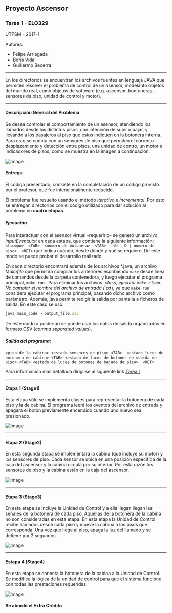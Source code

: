 ## Proyecto Ascensor
### Tarea 1 - ELO329

UTFSM - 2017-1

Autores:
* Felipe Arriagada
* Boris Vidal
* Guillermo Becerra

------

En los directorios se encuentran los archivos fuentes en lenguaja JAVA que permiten resolver el problema de control de un asensor, modelanto objetos del mundo real, como objetos de software (e.g. ascensor, bontoneras, sensores de piso, unidad de control y motor).

------

#### Descripción General del Problema

Se desea controlar el comportamiento de un asensor, atendiendo los llamados desde los distintos pisos, con intención de subir o bajar, y llevándo a los pasajeros al piso que éstos indiquen en la botonera interna. Para esto se cuenta con un sensores de piso que permiten el correcto desplazamiento y detección entre pisos, una unidad de contro, un motor e indicadores de pisos, como se muestra en la imagen a continuación. 

![Image](http://www.profesores.elo.utfsm.cl/~agv/elo329/1s17/Assignments/T1/Fig1.png)

#### Entrega

El código presentado, consiste en la completación de un código provisto por el profesor, que fue intencionalmente reducido.

El problema fue resuelto usando el método *iterativo* e *incremental*. Por esto se entregan directorios con el código utilizado para dar solución al problema en __cuatro etapas__. 

##### Ejecución

Para interactuar con el asensor virtual -requerirlo- se generó un archivo _inputEvents.txt_ en cada estapa, que contiene la siguiente información: ``` 
<tiempo>  <TAB>  <número de botonera>  <TAB>   <U | D | número de piso>  <RET> ```
que indica cuándo, desde dónde y qué se requiere. De este modo se puede probar el desarrollo realizado.

En cada directorio encontrará además de los archivos *.java, un archivo _Makefile_ que permitirá compilar los anteriores escribiendo ``` make ``` desde línea de comandos desde la carpeta contenedora, y luego ejecutar el programa principal, ``` make run ``` . Para eliminar los archivos *.class, ejecutar ``` make clean ```.  No cambiar el nombre del archivo de entrada (*.txt), ya que ``` make run ``` considera ejecutar el programa principal, pasando dicho archivo como parámetro. Además, java permite redigir la salida por pantalla a ficheros de salida. En este caso se usó:
```Javascript
java main_code > output_file.csv
```
De este modo a posteriori se puede usar los datos de salida organizados en formato CSV (*comma separated values*).

##### Salida del programa:
```
<piso de la cabina> <estado sensores de piso> <TAB>  <estado luces de botonera de cabina> <TAB> <estado de luces de botones de subida de piso> <TAB> <estado de luces de botones de bajada de piso>  <RET>
```

Para información más detallada dirigirse al siguiente link [Tarea 1](http://www.profesores.elo.utfsm.cl/~agv/elo329/1s17/Assignments/T1_1s17.html)

------

#### Etapa 1 (Stage1)

Esta etapa sólo se implementa clases para representar la botonera de cada piso y la de cabina. El programa leerá los eventos del archivo de entrada y apagará el botón previamente encendido cuando uno nuevo sea presionado. 


![Image](http://profesores.elo.utfsm.cl/~agv/elo329/1s17/Assignments/T1/source/stage1/ClassDiagram.png)

------

#### Etapa 2 (Stage2)

En esta segunda etapa se implementará la cabina (que incluye su motor) y los sensores de piso. Cada sensor se ubica en una posición específica de la caja del ascensor y la cabina circula por su interior. Por esta razón los sensores de piso y la cabina están en la caja del ascensor. 

![Image](http://profesores.elo.utfsm.cl/~agv/elo329/1s17/Assignments/T1/source/stage2/classDiagram.png)

------

#### Etapa 3 (Stage3)

En esta etapa se incluye la Unidad de Control y a ella llegan llegan las señales de la botonera de cada piso. Aquellas de la botonera de la cabina no son consideradas en esta etapa. En esta etapa la Unidad de Control recibe llamados desde cada piso y mueve la cabina a los pisos que corresponda. Una vez que llega al piso, apaga la luz del llamado y se detiene por 2 segundos.

![Image](http://profesores.elo.utfsm.cl/~agv/elo329/1s17/Assignments/T1/source/stage3/Stage3ClassDiagram.png)


------

#### Estapa 4 (Stage4)

En esta etapa se conecta la botonera de la cabina a la Unidad de Control. Se modifica la lógica de la unidad de control para que el sistema funcione con todas las prestaciones requeridas.

![Image](https://github.com/radagast94/ElevatorLab/blob/master/graph.jpg)

#### Se abordó el Extra Crédito
